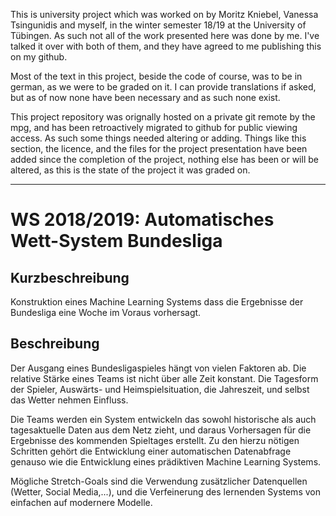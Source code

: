 This is university project which was worked on by Moritz Kniebel, Vanessa Tsingunidis and myself, in the winter semester 18/19 at the University of Tübingen. As such not all of the work presented here was done by me. I've talked it over with both of them, and they have agreed to me publishing this on my github.

Most of the text in this project, beside the code of course, was to be in german, as we were to be graded on it. I can provide translations if asked, but as of now none have been necessary and as such none exist.

This project repository was orignally hosted on a private git remote by the mpg, and has been retroactively migrated to github for public viewing access. As such some things needed altering or adding. Things like this section, the licence, and the files for the project presentation have been added since the completion of the project, nothing else has been or will be altered, as this is the state of the project it was graded on.

---
# WS 2018/2019: Automatisches Wett-System Bundesliga

## Kurzbeschreibung

Konstruktion eines Machine Learning Systems dass die Ergebnisse der Bundesliga 
eine Woche im Voraus vorhersagt.


## Beschreibung

Der Ausgang eines Bundesligaspieles hängt von vielen Faktoren ab. Die relative
Stärke eines Teams ist nicht über alle Zeit konstant. Die Tagesform der Spieler,
Auswärts- und Heimspielsituation, die Jahreszeit, und selbst das Wetter nehmen
Einfluss.

Die Teams werden ein System entwickeln das sowohl historische als auch
tagesaktuelle Daten aus dem Netz zieht, und daraus Vorhersagen für die 
Ergebnisse des kommenden Spieltages erstellt. Zu den hierzu nötigen Schritten
gehört die Entwicklung einer automatischen Datenabfrage genauso wie die
Entwicklung eines prädiktiven Machine Learning Systems.

Mögliche Stretch-Goals sind die Verwendung zusätzlicher Datenquellen (Wetter,
Social Media,...), und die Verfeinerung des lernenden Systems von einfachen auf
modernere Modelle.
